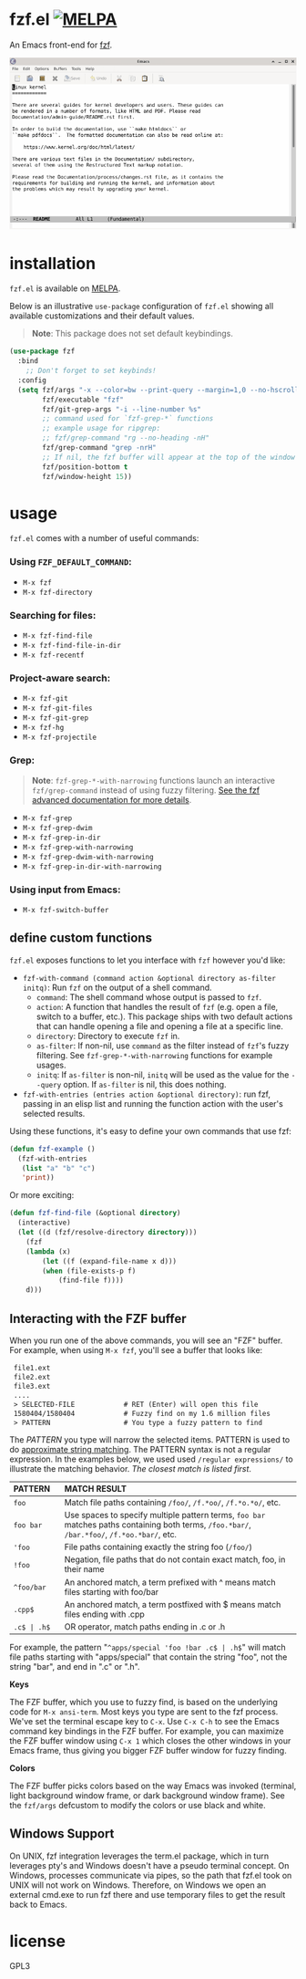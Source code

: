 # fzf.el [![MELPA](https://melpa.org/packages/fzf-badge.svg)](https://melpa.org/#/fzf)

An Emacs front-end for [fzf][1].

![demo](screencast/fzf_in_emacs.gif)

# installation

`fzf.el` is available on [MELPA][2].

Below is an illustrative `use-package` configuration of `fzf.el` showing all
available customizations and their default values.

> **Note**: This package does not set default keybindings.

```lisp
(use-package fzf
  :bind
    ;; Don't forget to set keybinds!
  :config
  (setq fzf/args "-x --color=bw --print-query --margin=1,0 --no-hscroll"
        fzf/executable "fzf"
        fzf/git-grep-args "-i --line-number %s"
        ;; command used for `fzf-grep-*` functions
        ;; example usage for ripgrep:
        ;; fzf/grep-command "rg --no-heading -nH"
        fzf/grep-command "grep -nrH"
        ;; If nil, the fzf buffer will appear at the top of the window
        fzf/position-bottom t
        fzf/window-height 15))
```

# usage

`fzf.el` comes with a number of useful commands:

### Using `FZF_DEFAULT_COMMAND`:
- `M-x fzf`
- `M-x fzf-directory`

### Searching for files:
- `M-x fzf-find-file`
- `M-x fzf-find-file-in-dir`
- `M-x fzf-recentf`

### Project-aware search:
- `M-x fzf-git`
- `M-x fzf-git-files`
- `M-x fzf-git-grep`
- `M-x fzf-hg`
- `M-x fzf-projectile`

### Grep:
> **Note**: `fzf-grep-*-with-narrowing` functions launch an interactive `fzf/grep-command` instead of using fuzzy filtering. [See the fzf advanced documentation for more details](https://github.com/junegunn/fzf/blob/master/ADVANCED.md).
- `M-x fzf-grep`
- `M-x fzf-grep-dwim`
- `M-x fzf-grep-in-dir`
- `M-x fzf-grep-with-narrowing`
- `M-x fzf-grep-dwim-with-narrowing`
- `M-x fzf-grep-in-dir-with-narrowing`

### Using input from Emacs:
- `M-x fzf-switch-buffer`

## define custom functions

`fzf.el` exposes functions to let you interface with `fzf` however you'd like:

- `fzf-with-command (command action &optional directory as-filter initq)`: Run `fzf` on the output of a shell command.
    - `command`: The shell command whose output is passed to `fzf`.
    - `action`: A function that handles the result of `fzf` (e.g. open a file, switch to a buffer, etc.). This package ships with two default actions that can handle opening a file and opening a file at a specific line.
    - `directory`: Directory to execute `fzf` in.
    - `as-filter`: If non-nil, use `command` as the filter instead of `fzf`'s fuzzy filtering. See `fzf-grep-*-with-narrowing` functions for example usages.
    - `initq`: If `as-filter` is non-nil, `initq` will be used as the value for the `--query` option. If `as-filter` is nil, this does nothing.
- `fzf-with-entries (entries action &optional directory)`: run fzf, passing in an elisp list and running the function action with the user's selected results.

Using these functions, it's easy to define your own commands that use fzf:

```lisp
(defun fzf-example ()
  (fzf-with-entries
   (list "a" "b" "c")
   'print))
```

Or more exciting:

```lisp
(defun fzf-find-file (&optional directory)
  (interactive)
  (let ((d (fzf/resolve-directory directory)))
    (fzf
    (lambda (x)
        (let ((f (expand-file-name x d)))
        (when (file-exists-p f)
            (find-file f))))
    d)))
```

## Interacting with the FZF buffer

When you run one of the above commands, you will see an "FZF" buffer. For example, when
using `M-x fzf`, you'll see a buffer that looks like:

```
 file1.ext
 file2.ext
 file3.ext
 ....
 > SELECTED-FILE            # RET (Enter) will open this file
 1580404/1580404            # Fuzzy find on my 1.6 million files
 > PATTERN                  # You type a fuzzy pattern to find
```
The *PATTERN* you type will narrow the selected items. PATTERN is used to do
[approximate string matching](https://en.wikipedia.org/wiki/Approximate_string_matching).
The PATTERN syntax is not a regular expression. In the examples below, we used
used `/regular expressions/` to illustrate the matching behavior. *The closest
match is listed first*.


| PATTERN&nbsp;&nbsp;&nbsp; | MATCH RESULT                                                                                                                                   |
|:--------------------------|:-----------------------------------------------------------------------------------------------------------------------------------------------|
| `foo`                     | Match file paths containing `/foo/`, `/f.*oo/`, `/f.*o.*o/`, etc.                                                                              |
| `foo bar`                 | Use spaces to specify multiple pattern terms, `foo bar` matches paths containing both terms, `/foo.*bar/`,  `/bar.*foo/`, `/f.*oo.*bar/`, etc. |
| `'foo`                    | File paths containing exactly the string foo (`/foo/`)                                                                                         |
| `!foo`                    | Negation, file paths that do not contain exact match, foo, in their name                                                                       |
| `^foo/bar`                | An anchored match, a term prefixed with ^ means match files starting with foo/bar                                                              |
| `.cpp$`                   | An anchored match, a term postfixed with $ means match files ending with .cpp                                                                  |
| `.c$ \| .h$`              | OR operator, match paths ending in .c or .h                                                                                                    |

For example, the pattern "`^apps/special 'foo !bar .c$ | .h$`" will match file paths starting with "apps/special"
that contain the string "foo", not the string "bar", and end in ".c" or ".h".

**Keys**

The FZF buffer, which you use to fuzzy find, is based on the underlying code for `M-x
ansi-term`. Most keys you type are sent to the fzf process. We've set the terminal escape key to
`C-x`. Use `C-x C-h` to see the Emacs command key bindings in the FZF buffer. For example, you can
maximize the FZF buffer window using `C-x 1` which closes the other windows in your Emacs frame, thus
giving you bigger FZF buffer window for fuzzy finding.

**Colors**

The FZF buffer picks colors based on the way Emacs was invoked (terminal, light background window
frame, or dark background window frame).  See the `fzf/args` defcustom to modify the colors or
use black and white.

## Windows Support

On UNIX, fzf integration leverages the term.el package, which in turn leverages pty's and
Windows doesn't have a pseudo terminal concept. On Windows, processes communicate via pipes, so
the path that fzf.el took on UNIX will not work on Windows. Therefore, on Windows we open an
external cmd.exe to run fzf there and use temporary files to get the result back to Emacs.

# license

GPL3

[1]: https://github.com/junegunn/fzf
[2]: https://melpa.org
